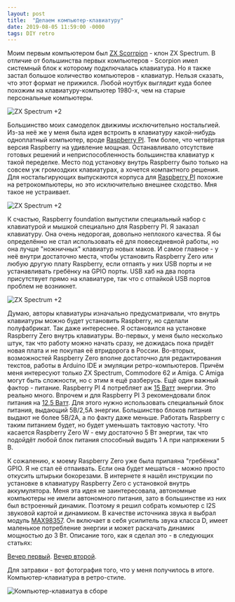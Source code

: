```yaml
---
layout: post
title:  "Делаем компьютер-клавиатуру"
date: 2019-08-05 11:59:00 -0000
tags: DIY retro
---
```


Моим первым компьютером был [ZX Scorrpion](https://ru.wikipedia.org/wiki/Scorpion_(%D0%BA%D0%BE%D0%BC%D0%BF%D1%8C%D1%8E%D1%82%D0%B5%D1%80)) - клон ZX Spectrum. В отличие от большинства первых компьютеров - Scorpion имел системный блок к которому подключалась клавиатура. Но я также застал большое количество компьютеров - клавиатур. Нельзя сказать, что этот формат не прижился. Любой ноутбук выглядит куда более похожим на клавиатуру-компьютер 1980-х, чем на старые персональные компьютеры.

![ZX Spectrum +2](https://res.cloudinary.com/dlqc5rp9l/image/upload/v1624791058/blog/rpz-keyboard/zx-spectrum-plus_oj4yqv.jpg)

Большинство моих самоделок движимы исключительно ностальгией. Из-за неё же у меня была идея встроить в клавиатуру какой-нибудь одноплатный компьютер, вроде [Raspberry PI](https://www.raspberrypi.org/). Тем более, что четвёртая версия Raspberry на удивление мощная. Останавливало отсутствие готовых решений и неприспособленность большинства клавиатур к такой переделке. Место под установку внутрь Raspberry было только на совсем уж громоздких клавиатурах, а хочется компактного решения. Для ностальгирующих выпускаются корпуса для [Raspberry PI](https://www.etsy.com/shop/retropicases?ref=l2-shopheader-name) похожие на ретрокомпьютеры, но это исключительно внешнее сходство. Мня такое не устраивает. 

![ZX Spectrum +2](https://res.cloudinary.com/dlqc5rp9l/image/upload/v1624791058/blog/rpz-keyboard/rpi-zx-case_pa0e4a.jpg)

К счастью, Raspberry foundation выпустили специальный набор с клавиатурой и мышкой специально для Raspberry PI. Я заказал клавиатуру. Она очень недорогая, довольно неплохого качества. Я бы определённо не стал использовать её для повеседневной работы, но она лучше "ножничных" клавиатур новых маков. И самое главное - у неё внутри достаточно места, чтобы установить Raspberry Zero или любую другую плату Raspberry, если отпаять у них USB порты и не устанавливать гребёнку на GPIO порты. USB хаб на два порта присутствует прямо на клавиатуре, так что с отпайкой USB портов проблем не возникнет.

![ZX Spectrum +2](https://res.cloudinary.com/dlqc5rp9l/image/upload/v1624791058/blog/rpz-keyboard/rpi-keyboard_wbfzzt.jpg)

Думаю, авторы клавиатуры изначально предусматривали, что внутрь клавиатуры можно будет установить Raspberry, но сделали полуфабрикат. Так даже интереснее. Я остановился на установке Raspberry Zero внутрь клавиатуры. Во-первых, у меня было несколько штук, так что работу можно начать сразу, не дожидась пока придёт новая плата и не покупая её втридорога в России. Во-вторых, возможностей Raspberry Zero вполне достаточно для редактирования текстов, работы в Arduino IDE и эмуляции ретро-компьютеров. Причём меня интересуют только ZX Spectrum, Commodore 62 и Amiga. С Amiga могут быть сложности, но с этим я ещё разберусь. Ещё один важный фактор - питание. Raspberry PI 4 потребляет аж [15 Ватт](https://www.raspberrypi.org/products/type-c-power-supply/) энергии. Это реально много. Впрочем и для Raspberry PI 3 рекомендовали блок питания на [12,5 Ватт](https://www.raspberrypi.org/products/raspberry-pi-3-model-a-plus/). Для этого нужно использовать специальный блок питания, выдающий 5В/2,5А энергии. Большинство блоков питания выдают не более 5В/2А, а по факту даже меньше. Работать Raspberry с таким питанием будет, но будет уменьшать тактовую частоту. Что касается Raspberry Zero W - ему достаточно 5 Вт энергии, так что подойдёт любой блок питания способный выдать 1 А при напряжении 5 В. 

К сожалению, к моему Raspberry Zero уже была припаяна "гребёнка" GPIO. Я не стал её отпаивать. Если она будет мешаться - можно просто откусить штырьки бокорезами. В интернете я нашёл инструкции по установке в клавиатуру Raspberry Zero с установкой внутрь аккумулятора. Меня эта идея не заинтересовала, автономные компьютеры не имели автономного питания, зато в большинстве из них был встроенный динамик. Поэтому я решил собрать комьютер с I2S звуковой картой и динамиком. В качестве источника звука я выбрал модуль [MAX98357](https://learn.adafruit.com/adafruit-max98357-i2s-class-d-mono-amp/raspberry-pi-wiring). Он включает в себя усилитель звука класса D, имеет маленькое потребление энергии и может раскачать динамик мощностью до 3 Вт. Описание того, как я сделал это - в следующих статьях:

[Вечер первый](rpz_keyboard_day1).
[Вечер второй](rpz_keyboard_day2).

Для затравки - вот фотография того, что у меня получилось в итоге. Компьютер-клавиатура в ретро-стиле.

![Компьютер-клавиатуа в сборе](https://res.cloudinary.com/dlqc5rp9l/image/upload/v1624791058/blog/rpz-keyboard/retro-emulator_xlrpsv.jpg)